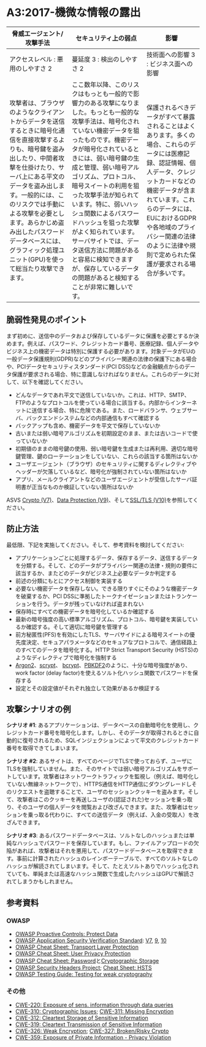 # A3:2017-機微な情報の露出

| 脅威エージェント/攻撃手法 | セキュリティ上の弱点 | 影響 |
| -- | -- | -- |
| アクセスレベル : 悪用のしやすさ 2 | 蔓延度 3 : 検出のしやすさ 2 | 技術面への影響 3 : ビジネス面への影響 |
| 攻撃者は、ブラウザのようなクライアントからデータを送信するときに暗号化通信を直接攻撃するよりも、暗号鍵を盗み出したり、中間者攻撃を仕掛けたり、サーバ上にある平文のデータを盗み出します。一般的には、このリスクでは手動による攻撃を必要とします。あらかじめ盗み出したパスワードデータベースには、グラフィック処理ユニット(GPU)を使って総当たり攻撃できます。 | ここ数年以降、このリスクはもっとも一般的で影響力のある攻撃になりました。もっとも一般的な攻撃手法は、暗号化されていない機密データを狙ったものです。機密データが暗号化されているときには、弱い暗号鍵の生成と管理、弱い暗号アルゴリズム、プロトコル、暗号スイートの利用を狙った攻撃手法が知られています。特に、弱いハッシュ関数によるパスワードハッシュを狙った攻撃がよく知られています。サーバサイトでは、データ送信方法に問題があると容易に検知できますが、保存しているデータの問題があると検知することが非常に難しいです。 | 保護されるべきデータがすべて暴露されることはよくあります。多くの場合、これらのデータには医療記録、認証情報、個人データ、クレジットカードなどの機密データが含まれています。これらのデータには、EUにおけるGDPRや各地域のプライバシー関連の法律のように法律や規則で定められた保護が要求される場合が多いです。 |

## 脆弱性発見のポイント

まず初めに、送信中のデータおよび保存しているデータに保護を必要とするか決めます。例えば、パスワード、クレジットカード番号、医療記録、個人データやビジネス上の機密データは特別に保護する必要があります。対象データがEUの一般データ保護規則(GDPR)などのプライバシー関連の法律の保護下にある場合や、PCIデータセキュリティスタンダード(PCI DSS)などの金融観点からのデータ保護が要求される場合、特に意識しなければなりません。これらのデータに対して、以下を確認してください。

* どんなデータであれ平文で送信していないか。これは、HTTP、SMTP、FTPのようなプロトコルを使っている場合に該当する。内部からインターネットに送信する場合、特に危険である。また、ロードバランサ、ウェブサーバ、バックエンドシステムなどの内部通信もすべて確認する
* バックアップも含め、機密データを平文で保存していないか
* 古いまたは弱い暗号アルゴリズムを初期設定のまま、または古いコードで使っていないか
* 初期値のままの暗号鍵の使用、弱い暗号鍵を生成または再利用、適切な暗号鍵管理、鍵のローテーションをしていない、これらの該当する箇所はないか
* ユーザエージェント（ブラウザ）のセキュリティに関するディレクティブやヘッダーが欠落しているなど、暗号化が強制されていない箇所はないか
* アプリ、メールクライアントなどのユーザエージェントが受信したサーバ証明書が正当なものか検証していない箇所はないか

ASVS [Crypto (V7)](https://www.owasp.org/index.php/ASVS_V7_Cryptography)、[Data Protection (V9)](https://www.owasp.org/index.php/ASVS_V9_Data_Protection)、そして[SSL/TLS (V10)](https://www.owasp.org/index.php/ASVS_V10_Communications)を参照してください。

## 防止方法

最低限、下記を実施してください。そして、参考資料を検討してください:

* アプリケーションごとに処理するデータ、保存するデータ、送信するデータを分類する。そして、どのデータがプライバシー関連の法律・規則の要件に該当するか、またどのデータがビジネス上必要なデータか判定する
* 前述の分類にもとにアクセス制御を実装する
* 必要ない機密データを保存しない。できる限りすぐにそのような機密データを破棄するか、PCI DSSに準拠したトークナイゼーションまたはトランケーションを行う。データが残っていなければ盗まれない
* 保存時にすべての機密データを暗号化しているか確認する
* 最新の暗号強度の高い標準アルゴリズム、プロトコル、暗号鍵を実装しているか確認する。そして適切に暗号鍵を管理する
* 前方秘匿性(PFS)を有効にしたTLS、サーバサイドによる暗号スイートの優先度決定、セキュアパラメータなどのセキュアなプロトコルで、通信経路上のすべてのデータを暗号化する。HTTP Strict Transport Security (HSTS)のようなディレクティブで暗号化を強制する
* [Argon2](https://www.cryptolux.org/index.php/Argon2)、[scrypt](https://wikipedia.org/wiki/Scrypt)、 [bcrypt](https://wikipedia.org/wiki/Bcrypt)、[PBKDF2](https://wikipedia.org/wiki/PBKDF2)のように、十分な暗号強度があり、work factor (delay factor)を使えるソルト化ハッシュ関数でパスワードを保存する
* 設定とその設定値がそれぞれ独立して効果があるか検証する

## 攻撃シナリオの例

**シナリオ #1**: あるアプリケーションは、データベースの自動暗号化を使用し、クレジットカード番号を暗号化します。しかし、そのデータが取得されるときに自動的に復号されるため、SQLインジェクションによって平文のクレジットカード番号を取得できてしまいます。

**シナリオ #2**: あるサイトは、すべてのページでTLSで使っておらず、ユーザにTLSを強制していません。また、そのサイトでは弱い暗号アルゴリズムをサポートしています。攻撃者はネットワークトラフィックを監視し（例えば、暗号化していない無線ネットワークで）、HTTPS通信をHTTP通信にダウングレードしそのリクエストを盗聴することで、ユーザのセッションクッキーを盗みます。そして、攻撃者はこのクッキーを再送しユーザの(認証された)セッションを乗っ取り、そのユーザの個人データを閲覧および改ざんできます。また、攻撃者はセッションを乗っ取る代わりに、すべての送信データ（例えば、入金の受取人）を改ざんできます。

**シナリオ #3**: あるパスワードデータベースは、ソルトなしのハッシュまたは単純なハッシュでパスワードを保存しています。もし、ファイルアップロードの欠陥があれば、攻撃者はそれを悪用して、パスワードデータベースを取得できます。事前に計算されたハッシュのレインボーテーブルで、すべてのソルトなしのハッシュが解読されてしまいます。そして、たとえソルトありでハッシュ化されていても、単純または高速なハッシュ関数で生成したハッシュはGPUで解読されてしまうかもしれません。

## 参考資料

### OWASP

* [OWASP Proactive Controls: Protect Data](https://www.owasp.org/index.php/OWASP_Proactive_Controls#7:_Protect_Data)
* [OWASP Application Security Verification Standard]((https://www.owasp.org/index.php/Category:OWASP_Application_Security_Verification_Standard_Project)): [V7](https://www.owasp.org/index.php/ASVS_V7_Cryptography), [9](https://www.owasp.org/index.php/ASVS_V9_Data_Protection), [10](https://www.owasp.org/index.php/ASVS_V10_Communications)
* [OWASP Cheat Sheet: Transport Layer Protection](https://www.owasp.org/index.php/Transport_Layer_Protection_Cheat_Sheet)
* [OWASP Cheat Sheet: User Privacy Protection](https://www.owasp.org/index.php/User_Privacy_Protection_Cheat_Sheet)
* [OWASP Cheat Sheet: Password](https://www.owasp.org/index.php/Password_Storage_Cheat_Sheet)と[Cryptographic Storage](https://www.owasp.org/index.php/Cryptographic_Storage_Cheat_Sheet)
* [OWASP Security Headers Project](https://www.owasp.org/index.php/OWASP_Secure_Headers_Project); [Cheat Sheet: HSTS](https://www.owasp.org/index.php/HTTP_Strict_Transport_Security_Cheat_Sheet)
* [OWASP Testing Guide: Testing for weak cryptography](https://www.owasp.org/index.php/Testing_for_weak_Cryptography)

### その他

* [CWE-220: Exposure of sens. information through data queries](https://cwe.mitre.org/data/definitions/220.html)
* [CWE-310: Cryptographic Issues](https://cwe.mitre.org/data/definitions/310.html); [CWE-311: Missing Encryption](https://cwe.mitre.org/data/definitions/311.html)
* [CWE-312: Cleartext Storage of Sensitive Information](https://cwe.mitre.org/data/definitions/312.html)
* [CWE-319: Cleartext Transmission of Sensitive Information](https://cwe.mitre.org/data/definitions/319.html)
* [CWE-326: Weak Encryption](https://cwe.mitre.org/data/definitions/326.html); [CWE-327: Broken/Risky Crypto](https://cwe.mitre.org/data/definitions/327.html)
* [CWE-359: Exposure of Private Information - Privacy Violation](https://cwe.mitre.org/data/definitions/359.html)
